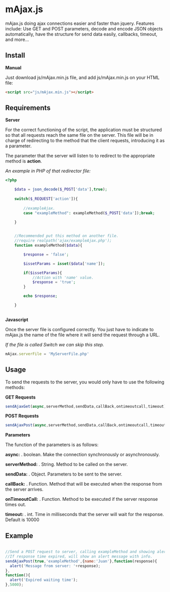 # mAjax.js
mAjax.js doing ajax connections easier and faster than jquery.  Features include: Use GET and POST parameters, decode and encode JSON objects automatically, have the structure for send data easily, callbacks, timeout, and more...

## Install

**Manual**

Just download js/mAjax.min.js file, and add js/mAjax.min.js on your HTML file:

```html
<script src="js/mAjax.min.js"></script>
```

## Requirements


**Server**

For the correct functioning of the script, the application must be structured so that all requests reach the same file on the server. This file will be in charge of redirecting to the method that the client requests, introducing it as a parameter.

The parameter that the server will listen to to redirect to the appropriate method is **action**.


_An example in PHP of that redirector file:_

```php
<?php

    $data = json_decode($_POST['data'],true);
    
    switch($_REQUEST['action']){
        
        //exampleAjax.
        case "exampleMethod": exampleMethod($_POST['data']);break;
     
    }


    //Recommended put this method on another file.
    //require realpath('ajax/exampleAjax.php');
    function exampleMethod($data){

        $response = 'false';

        $issetParams = isset($data['name']);

        if($issetParams){
            //Action with 'name' value.
            $response = 'true';
        }

        echo $response;

    }
            

```

**Javascript**

Once the server file is configured correctly. You just have to indicate to mAjax.js the name of the file where it will send the request through a URL.

_If the file is called *Switch* we can skip this step._

```js
mAjax.serverFile = 'MyServerFile.php'
```


## Usage

To send the requests to the server, you would only have to use the following methods:


**GET Requests**

```js
sendAjaxGet(async,serverMethod,sendData,callBack,ontimeoutcall,timeout);
```

**POST Requests**

```js
sendAjaxPost(async,serverMethod,sendData,callBack,ontimeoutcall,timeout);
```


**Parameters**

The function of the parameters is as follows:

**async:** . boolean. Make the connection synchronously or asynchronously.

**serverMethod:** . String. Method to be called on the server.

**sendData:** . Object. Parameters to be sent to the server.

**callBack:** . Function. Method that will be executed when the response from the server arrives.

**onTimeoutCall:** . Function. Method to be executed if the server response times out.

**timeout:** . int.  Time in milliseconds that the server will wait for the response. Default is 10000



## Example

```js

//Send a POST request to server, calling exampleMethod and showing alert message with response. 
//If response time expired, will show an alert message with info.
sendAjaxPost(true,'exampleMethod',{name:'Juan'},function(response){
  alert('Message from server: '+response);
},
function(){
  alert('Expired waiting time');
},5000);
```


